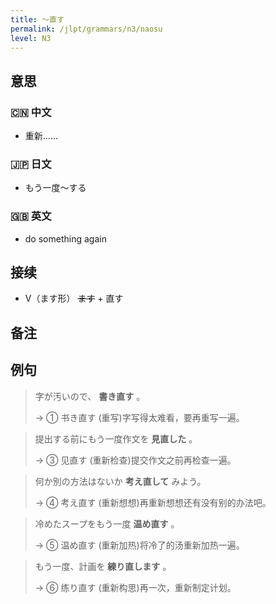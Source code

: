 ```yaml
---
title: 〜直す
permalink: /jlpt/grammars/n3/naosu
level: N3
---
```


## 意思

### 🇨🇳 中文

- 重新…… 

### 🇯🇵 日文

- もう一度〜する

### 🇬🇧 英文

- do something again

## 接续

- V（ます形） ~~ます~~ \+ 直す

## 备注


## 例句

> 字が汚いので、 **書き直す** 。
>
> → ① 书き直す (重写)字写得太难看，要再重写一遍。

> 提出する前にもう一度作文を **見直した** 。
>
> → ③ 见直す (重新检查)提交作文之前再检查一遍。

> 何か別の方法はないか **考え直して** みよう。
>
> → ④ 考え直す (重新想想)再重新想想还有没有别的办法吧。

> 冷めたスープをもう一度 **温め直す** 。
>
> → ⑤ 温め直す (重新加热)将冷了的汤重新加热一遍。

> もう一度、計画を **練り直します** 。
>
> → ⑥ 练り直す (重新构思)再一次，重新制定计划。


